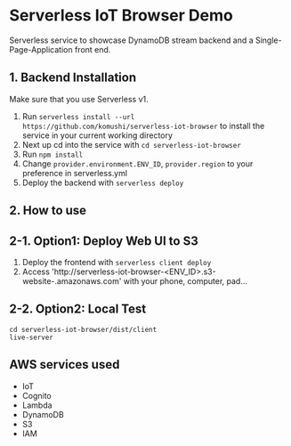 # Serverless IoT Browser Demo

Serverless service to showcase DynamoDB stream backend and a Single-Page-Application front end.

## 1. Backend Installation

Make sure that you use Serverless v1.

1. Run `serverless install --url https://github.com/komushi/serverless-iot-browser` to install the service in your current working directory
2. Next up cd into the service with `cd serverless-iot-browser`
3. Run `npm install`
4. Change `provider.environment.ENV_ID`, `provider.region` to your preference in serverless.yml
5. Deploy the backend with `serverless deploy`


## 2. How to use

## 2-1. Option1: Deploy Web UI to S3
1. Deploy the frontend with `serverless client deploy`
2. Access 'http://serverless-iot-browser-<ENV_ID>.s3-website-<region>.amazonaws.com' with your phone, computer, pad...

## 2-2. Option2: Local Test
```
cd serverless-iot-browser/dist/client
live-server
```

## AWS services used
- IoT
- Cognito
- Lambda
- DynamoDB
- S3
- IAM